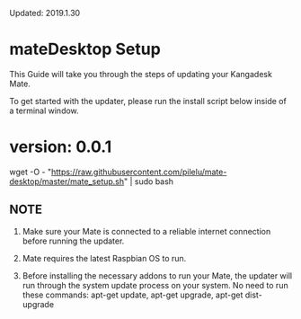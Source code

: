 Updated: 2019.1.30
# mateDesktop Setup

This Guide will take you through the steps of updating your Kangadesk Mate.

To get started with the updater, please run the install script below inside of a terminal window.

# version: 0.0.1
wget -O - "https://raw.githubusercontent.com/pilelu/mate-desktop/master/mate_setup.sh" | sudo bash

NOTE
----------------------
1. Make sure your Mate is connected to a reliable internet connection before running the updater.

1. Mate requires the latest Raspbian OS to run.

2. Before installing the necessary addons to run your Mate, the updater will run through the system update process on your system. No need to run these commands: apt-get update, apt-get upgrade, apt-get dist-upgrade
